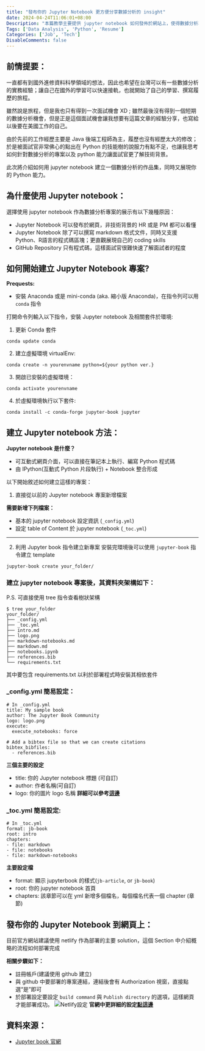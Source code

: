 ```yaml
---
title: "發布你的 Jupyter Notebook 更方便分享數據分析的 insight"
date: 2024-04-24T11:06:01+08:00
Description: "本篇教學主要提供 jupyter notebook 如何發佈於網站上，使得數據分析專案可以讓面試官更方便了解你的能力。"
Tags: ['Data Analysis', 'Python', 'Resume']
Categories: ['Job', 'Tech']
DisableComments: false
---
```


## 前情提要：
一直都有到國外進修資料科學領域的想法，因此也希望在台灣可以有一些數據分析的實務經驗；讓自己在國外的學習可以快速接軌，也就開始了自己的學習、撰寫履歷的旅程。

雖然說是旅程，但是我也只有得到一次面試機會 XD ; 雖然最後沒有得到一個短期的數據分析機會，但是正是這個面試機會讓我想要有這篇文章的經驗分享，也寫給以後要在美國工作的自己。

由於先前的工作經歷主要是 Java 後端工程師為主，履歷也沒有經歷太大的修改；於是被面試官非常佛心的點出在 Python 的技能樹的說服力有點不足，也讓我思考如何針對數據分析的專案以及 python 能力讓面試官更了解技術背景。

此次將介紹如何用 jupyter notebook 建立一個數據分析的作品集，同時又展現你的 Python 能力。

## 為什麼使用 Jupyter notebook：
選擇使用 jupyter notebook 作為數據分析專案的展示有以下幾種原因：
- Jupyter Notebook 可以發布於網頁，非技術背景的 HR 或是 PM 都可以看懂
- Jupyter Notebook 除了可以撰寫 markdown 格式文件，同時又支援 Python、R語言的程式碼區塊；更直觀展現自己的 coding skills 
- GitHub Repository 只有程式碼，這樣面試官很難快速了解面試者的程度

## 如何開始建立 Jupyter Notebook 專案?

**Prequests:**
- 安裝 Anaconda 或是 mini-conda (aka. 縮小版 Anaconda)，在指令列可以用 `conda` 指令 

打開命令列輸入以下指令，安裝 Jupyter notebook 及相關套件於環境:

1. 更新 Conda 套件
```
conda update conda
```

2. 建立虛擬環境 virtualEnv: 
```
conda create -n yourenvname python=${your python ver.}
```

3. 開啟已安裝的虛擬環境：
```
conda activate yourenvname
```

4. 於虛擬環境執行以下套件: 
```
conda install -c conda-forge jupyter-book jupyter
```

## 建立 Jupyter notebook 方法：
**Jupyter notebook 是什麼？**
- 可互動式網頁介面，可以直接在筆記本上執行、編寫 Python 程式碼
- 由 IPython(互動式 Python 片段執行) + Notebook 整合形成

以下開始敘述如何建立這樣的專案：

1. 直接從以前的 Jupyter notebook 專案新增檔案

**需要新增下列檔案：**
- 基本的 jupyter notebook 設定資訊 (`_config.yml`)
- 設定 table of Content 於 jupyter notebook (`_toc.yml`)
---
2. 利用 Jupyter book 指令建立新專案
安裝完環境後可以使用 `jupyter-book` 指令建立 template 
```
jupyter-book create your_folder/
```

### 建立 jupyter notebook 專案後，其資料夾架構如下：
P.S. 可直接使用 tree 指令查看樹狀架構
```
$ tree your_folder
your_folder/
├── _config.yml
├── _toc.yml
├── intro.md
├── logo.png
├── markdown-notebooks.md
├── markdown.md
├── notebooks.ipynb
├── references.bib
└── requirements.txt
```
其中要包含 requirements.txt 以利於部署程式時安裝其相依套件

### _config.yml 簡易設定：
```
# In _config.yml
title: My sample book
author: The Jupyter Book Community
logo: logo.png
execute:
  execute_notebooks: force

# Add a bibtex file so that we can create citations
bibtex_bibfiles:
  - references.bib
```
**三個主要的設定**
- title: 你的 Jupyter notebook 標題 (可自訂)
- author: 作者名稱(可自訂)
- logo: 你的圖片 logo 名稱
**詳細可以參考[這邊](https://jupyterbook.org/en/stable/customize/config.html)**

### _toc.yml 簡易設定:
```
# In _toc.yml
format: jb-book
root: intro
chapters:
- file: markdown
- file: notebooks
- file: markdown-notebooks
```
**主要設定檔**
- format: 顯示 jupyterbook 的樣式(`jb-article`, or `jb-book`)
- root: 你的 jupyter notebook 首頁
- chapters: 該章節可以在 yml 新增多個檔名，每個檔名代表一個 chapter (章節)

## 發布你的 Jupyter Notebook 到網頁上：
目前官方網站建議使用 netlify 作為部署的主要 solution，這個 Section 中介紹概略的流程如何部署完成

**相關步驟如下：**
- 註冊帳戶(建議使用 github 建立)
- 與 github 中要部署的專案連結，連結後會有 Authorization 視窗，直接點選“是”即可
- 於部署設定要設定 `build command` 與 `Publish directory` 的選項，這樣網頁才能部署成功。
![Netlify設定](/images/netlify-jpyter.png)
**官網中更詳細的設定[點這邊](https://jupyterbook.org/en/stable/publish/netlify.html)**

## 資料來源：
 - [Jupyter book 官網](https://jupyterbook.org/en/stable/intro.html)